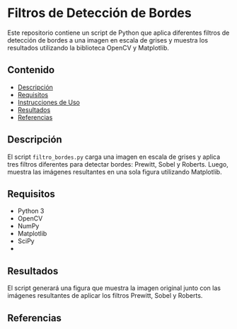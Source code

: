 # Filtros de Detección de Bordes

Este repositorio contiene un script de Python que aplica diferentes filtros de detección de bordes a una imagen en escala de grises y muestra los resultados utilizando la biblioteca OpenCV y Matplotlib.

## Contenido

- [Descripción](#descripción)
- [Requisitos](#requisitos)
- [Instrucciones de Uso](#instrucciones-de-uso)
- [Resultados](#resultados)
- [Referencias](#referencias)

## Descripción

El script `filtro_bordes.py` carga una imagen en escala de grises y aplica tres filtros diferentes para detectar bordes: Prewitt, Sobel y Roberts. Luego, muestra las imágenes resultantes en una sola figura utilizando Matplotlib.

## Requisitos

- Python 3
- OpenCV
- NumPy
- Matplotlib
- SciPy
- 
## Resultados

El script generará una figura que muestra la imagen original junto con las imágenes resultantes de aplicar los filtros Prewitt, Sobel y Roberts.

## Referencias


